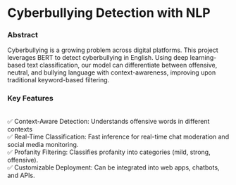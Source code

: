 **<H1>Cyberbullying Detection with NLP</H1>**  

**<H3>Abstract</H3>**

Cyberbullying is a growing problem across digital platforms. This project leverages BERT to detect cyberbullying in English. Using deep learning-based text classification, our model can differentiate between offensive, neutral, and bullying language with context-awareness, improving upon traditional keyword-based filtering.  

**<H3>Key Features</H3>**  
✅ Context-Aware Detection: Understands offensive words in different contexts  
✅ Real-Time Classification: Fast inference for real-time chat moderation and social media monitoring.  
✅ Profanity Filtering: Classifies profanity into categories (mild, strong, offensive).  
✅ Customizable Deployment: Can be integrated into web apps, chatbots, and APIs.  

